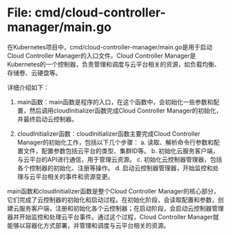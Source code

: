 # File: cmd/cloud-controller-manager/main.go

在Kubernetes项目中，cmd/cloud-controller-manager/main.go是用于启动Cloud Controller Manager的入口文件。Cloud Controller Manager是Kubernetes的一个控制器，负责管理和调度与云平台相关的资源，如负载均衡、存储卷、云硬盘等。

详细介绍如下：

1. main函数：main函数是程序的入口，在这个函数中，会初始化一些参数和配置，然后调用cloudInitializer函数完成Cloud Controller Manager的初始化，并最终启动云控制器。

2. cloudInitializer函数：cloudInitializer函数主要完成Cloud Controller Manager的初始化工作，包括以下几个步骤：
   a. 读取、解析命令行参数和配置文件，配置参数包括云平台的类型、集群ID等。
   b. 初始化云服务客户端，与云平台的API进行通信，用于管理云资源。
   c. 初始化云控制器管理器，包括各个控制器的初始化、注册等操作。
   d. 启动云控制器管理器，开始监控和处理与云平台相关的事件和资源变更。

main函数和cloudInitializer函数是整个Cloud Controller Manager的核心部分，它们完成了云控制器的初始化和启动过程。在初始化阶段，会读取配置和参数，创建云服务客户端，注册和初始化各个云控制器；在启动阶段，会启动云控制器管理器并开始监控和处理云平台事件。通过这个过程，Cloud Controller Manager就能够以容器化方式部署，并管理和调度与云平台相关的资源。

